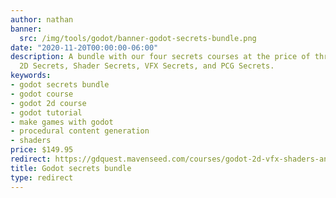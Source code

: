 ```yaml
---
author: nathan
banner:
  src: /img/tools/godot/banner-godot-secrets-bundle.png
date: "2020-11-20T00:00:00-06:00"
description: A bundle with our four secrets courses at the price of three! It contains
  2D Secrets, Shader Secrets, VFX Secrets, and PCG Secrets.
keywords:
- godot secrets bundle
- godot course
- godot 2d course
- godot tutorial
- make games with godot
- procedural content generation
- shaders
price: $149.95
redirect: https://gdquest.mavenseed.com/courses/godot-2d-vfx-shaders-and-pcg-secrets-bundle
title: Godot secrets bundle
type: redirect
---
```


